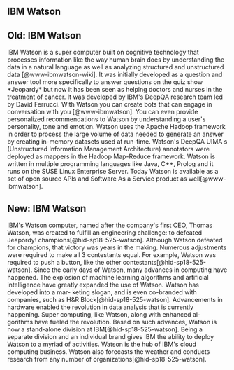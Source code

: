 IBM Watson
----------

Old: IBM Watson
---------------

IBM Watson is a super computer built on cognitive technology that
processes information like the way human brain does by understanding the
data in a natural language as well as analyzing structured and
unstructured data [@www-ibmwatson-wiki]. It was initially developed as a
question and answer tool more specifically to answer questions on the
quiz show \*Jeopardy\* but now it has been seen as helping doctors and
nurses in the treatment of cancer. It was developed by IBM's DeepQA
research team led by David Ferrucci. With Watson you can create bots
that can engage in conversation with you [@www-ibmwatson]. You can even
provide personalized recommendations to Watson by understanding a user's
personality, tone and emotion. Watson uses the Apache Hadoop framework
in order to process the large volume of data needed to generate an
answer by creating in-memory datasets used at run-time. Watson's DeepQA
UIMA s (Unstructured Information Management Architecture) annotators
were deployed as mappers in the Hadoop Map-Reduce framework. Watson is
written in multiple programming languages like Java, C++, Prolog and it
runs on the SUSE Linux Enterprise Server. Today Watson is available as a
set of open source APIs and Software As a Service product as
well[@www-ibmwatson].

New: IBM Watson
---------------

IBM's Watson computer, named after the company's first CEO, Thomas
Watson, was created to fulfill an engineering challenge: to defeated
Jeapordy! champions[@hid-sp18-525-watson]. Although Watson defeated for
champions, that victory was years in the making. Numerous adjustments
were required to make all 3 contestants equal. For example, Watson was
required to push a button, like the other
contestants[@hid-sp18-525-watson]. Since the early days of Watson, many
advances in computing have happened. The explosion of machine learning
algorithms and artificial intelligence have greatly expanded the use of
Watson. Watson has developed into a mar- keting slogan, and is even
co-branded with companies, such as H&R Block[@hid-sp18-525-watson].
Advancements in hardware enabled the revolution in data analysis that is
currently happening. Super computing, like Watson, along with enhanced
al- gorithms have fueled the revolution. Based on such advances, Watson
is now a stand-alone division at IBM[@hid-sp18-525-watson]. Being a
separate division and an individual brand gives IBM the ability to
deploy Watson to a myriad of activities. Watson is the hub of IBM's
cloud computing business. Watson also forecasts the weather and conducts
research from any number of organizations[@hid-sp18-525-watson].
